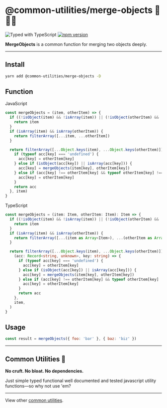 # @common-utilities/merge-objects 🧰👯‍♂️

![Typed with TypeScript](https://flat.badgen.net/badge/icon/Typed?icon=typescript&label&labelColor=blue&color=555555)
[![npm version](https://badge.fury.io/js/%40common-utilities%2Fmerge-objects.svg)](https://badge.fury.io/js/%40common-utilities%2merge-objects)

**MergeObjects** is a common function for merging two objects deeply.

---

## Install

```bash
yarn add @common-utilities/merge-objects -D
```

## Function

JavaScript

```javascript
const mergeObjects = (item, otherItem) => {
  if ((!isObject(item) && !isArray(item)) || (!isObject(otherItem) && !isArray(otherItem))) {
    return item
  }
  if (isArray(item) && isArray(otherItem)) {
    return filterArray([...item, ...otherItem])
  }

  return filterArray([...Object.keys(item), ...Object.keys(otherItem)]).reduce((acc, key: string) => {
    if (typeof acc[key] === 'undefined') {
      acc[key] = otherItem[key]
    } else if (isObject(acc[key]) || isArray(acc[key])) {
      acc[key] = mergeObjects(item[key], otherItem[key])
    } else if (acc[key] !== otherItem[key] && typeof otherItem[key] !== 'undefined') {
      acc[key] = otherItem[key]
    }
    return acc
  }, item)
}
```

TypeScript

```typescript
const mergeObjects = (item: Item, otherItem: Item): Item => {
  if ((!isObject(item) && !isArray(item)) || (!isObject(otherItem) && !isArray(otherItem))) {
    return item
  }
  if (isArray(item) && isArray(otherItem)) {
    return filterArray([...(item as Array<Item>), ...(otherItem as Array<Item>)])
  }

  return filterArray([...Object.keys(item), ...Object.keys(otherItem)]).reduce(
    (acc: Record<string, unknown>, key: string) => {
      if (typeof acc[key] === 'undefined') {
        acc[key] = otherItem[key]
      } else if (isObject(acc[key]) || isArray(acc[key])) {
        acc[key] = mergeObjects(item[key], otherItem[key])
      } else if (acc[key] !== otherItem[key] && typeof otherItem[key] !== 'undefined') {
        acc[key] = otherItem[key]
      }
      return acc
    },
    item,
  )
}
```

## Usage

```javascript
const result = mergeObjects({ foo: 'bar' }, { baz: 'biz' })
```

---

## Common Utilities 🧰

**No cruft. No bloat. No dependencies.**

Just simple typed functional well documented and tested javascript utility functions—so why not use 'em?

---

View other [common utilities](https://github.com/yowainwright/common-utilities).
